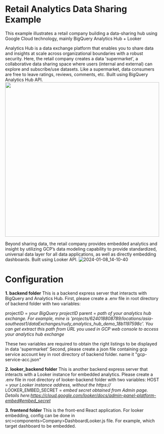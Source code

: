 # Retail Analytics Data Sharing Example
This example illustrates a retail company building a data-sharing hub using Google Cloud technology, mainly BigQuery Analytics Hub + Looker 

Analytics Hub is a data exchange platform that enables you to share data and insights at scale across organizational boundaries with a robust security. Here, the retail company creates a data 'supermarket', a collaborative data sharing space where users (internal and external) can explore and subscribe/use datasets. Like a supermarket, data consumers are free to leave ratings, reviews, comments, etc. Built using BigQuery Analytics Hub API.
<img src="https://github.com/rudylimxl/game_analytics/assets/103036639/4cf099ae-9fc8-4797-9984-d3c9b2d9444f" height="500"/>


Beyond sharing data, the retail company provides embedded analytics and insight by utilizing GCP’s data modeling capability to provide standardized, universal data layer for all data applications, as well as directly embedding dashboards. Built using Looker API.
![2024-01-08_14-10-40](https://github.com/rudylimxl/game_analytics/assets/103036639/6a16df57-2360-4083-ae07-fc3b1c89e249)


# Configuration
**1. backend folder**
This is a backend express server that interacts with BigQuery and Analytics Hub.
First, please create a .env file in root directory of backend folder with two variables:

projectID = *your BigQuery projectID*
parent = *path of your analytics hub exchange. For example, mine is 'projects/624018808789/locations/asia-southeast1/dataExchanges/rudy_analytics_hub_demo_18b1197598c'. You can get extract this path from URL you used in GCP web console to access your analytics hub exchange*

These two variables are required to obtain the right listings to be displayed in data 'supermarket'
Second, please create a json file containing gcp service account key in root directory of backend folder. name it "gcp-service-acc.json"

**2. looker_backend folder**
This is another backend express server that interacts with a Looker instance for embedded analytics.
Please create a .env file in root directory of looker-backend folder with two variables:
HOST = *your Looker instance address, without the https://*
LOOKER_EMBED_SECRET = *embed secret obtained from Admin page. Details here:https://cloud.google.com/looker/docs/admin-panel-platform-embed#embed_secret*

**3. frontend folder**
This is the front-end React application.
For looker embedding, config can be done in src>components>Company>DashboardLooker.js file.
For example, which target dashboard to be embedded.

